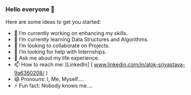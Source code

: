 ### Hello everyone 👋


Here are some ideas to get you started:

- 🔭 I’m currently working on enhancing my skills.
- 🌱 I’m currently learning Data Structures and Algorithms.
- 👯 I’m looking to collaborate on Projects.
- 🤔 I’m looking for help with Internships.
- 💬 Ask me about my life experience.
- 📫 How to reach me: [LinkedIn] ( www.linkedin.com/in/alok-srivastava-9a6360208/ )
- 😄 Pronouns: I, Me, Myself....
- ⚡ Fun fact: Nobody knows me....

